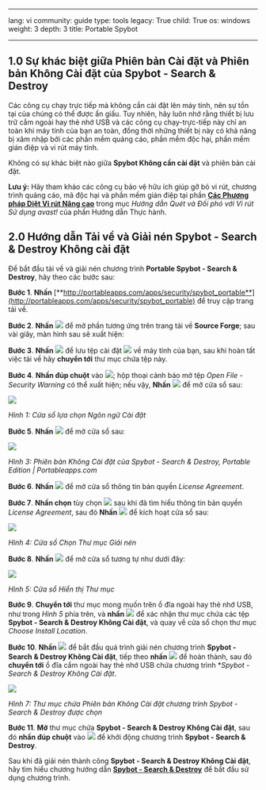 

---

lang: vi
community: guide
type: tools
legacy: True
child: True
os: windows
weight: 3
depth: 3
title: Portable Spybot

---

## 1.0 Sự khác biệt giữa Phiên bản Cài đặt và Phiên bản Không Cài đặt của Spybot - Search & Destroy ##

Các công cụ chạy trực tiếp mà không cần cài đặt lên máy tính, nên sự tồn tại của chúng có thể được ẩn giấu. Tuy nhiên, hãy luôn nhớ rằng thiết bị lưu trữ cắm ngoài hay thẻ nhớ USB và các công cụ chạy-trực-tiếp này chỉ an toàn khi máy tính của bạn an toàn, đồng thời những thiết bị này có khả năng bị xâm nhập bởi các phần mềm quảng cáo, phần mềm độc hại, phần mềm gián điệp và vi rút máy tính.

Không có sự khác biệt nào giữa **Spybot Không cần cài đặt** và phiên bản cài đặt.

**Lưu ý:** Hãy tham khảo các công cụ bảo vệ hữu ích giúp gỡ bỏ vi rút, chương trình quảng cáo, mã độc hại và phần mềm gián điệp tại phần [**Các Phương pháp Diệt Vi rút Nâng cao**](/vi/avast_doiphovirut#4.9) trong mục *Hướng dẫn Quét và Đối phó với Vi rút Sử dụng avast!* của phần Hướng dẫn Thực hành.

## 2.0 Hướng dẫn Tải về và Giải nén Spybot - Search & Destroy Không cài đặt ##

Để bắt đầu tải về và giải nén chương trình **Portable Spybot - Search & Destroy**, hãy theo các bước sau:

**Bước 1**. **Nhấn** [**http://portableapps.com/apps/security/spybot_portable**](http://portableapps.com/apps/security/spybot_portable) để truy cập trang tải về.

**Bước 2**. **Nhấn** ![](/sbox/screen/spybotportable-vi/01.png) để mở phần tương ứng trên trang tải về **Source Forge**; sau vài giây, màn hình sau sẽ xuất hiện:

**Bước 3**. **Nhấn** ![](/sbox/screen/spybotportable-vi/03.png) để lưu tệp cài đặt ![](/sbox/screen/spybotportable-vi/04.png) về máy tính của bạn, sau khi hoàn tất việc tải về hãy  **chuyển tới** thư mục chứa tệp này.

**Bước 4**. **Nhấn đúp chuột** vào ![](/sbox/screen/spybotportable-vi/04.png); hộp thoại cảnh báo mở tệp *Open File - Security Warning* có thể xuất hiện; nếu vậy, **Nhấn** ![](/sbox/screen/spybotportable-vi/05.png) để mở cửa sổ sau: 

![](/sbox/screen/spybotportable-vi/06.png)

*Hình 1: Cửa sổ lựa chọn Ngôn ngữ Cài đặt*

**Bước 5**. **Nhấn** ![](/sbox/screen/spybotportable-vi/07.png) để mở cửa sổ sau:

![](/sbox/screen/spybotportable-vi/08.png)

*Hình 3: Phiên bản Không Cài đặt của Spybot - Search & Destroy, Portable Edition | Portableapps.com*

**Bước 6**. **Nhấn** ![](/sbox/screen/spybotportable-vi/09.png) để mở cửa sổ thông tin bản quyền *License Agreement*. 

**Bước 7**. **Nhấn chọn** tùy chọn ![](/sbox/screen/spybotportable-vi/10.png) sau khi đã tìm hiểu thông tin bản quyền *License Agreement*, sau đó **Nhấn** ![](/sbox/screen/spybotportable-vi/09.png) để kích hoạt cửa sổ sau:  

![](/sbox/screen/spybotportable-vi/11.png)

*Hình 4: Cửa sổ Chọn Thư mục Giải nén*

**Bước 8**. **Nhấn** ![](/sbox/screen/spybotportable-vi/12.png) để mở cửa sổ tương tự như dưới đây:

![](/sbox/screen/spybotportable-vi/13.png)

*Hình 5: Cửa sổ Hiển thị Thư mục*

**Bước 9**. **Chuyển tới** thư mục mong muốn trên ổ đĩa ngoài hay thẻ nhớ USB, như trong *Hình 5* phía trên, và **nhấn** ![](/sbox/screen/spybotportable-vi/14.png) để xác nhận thư mục chứa các tệp **Spybot - Search & Destroy Không Cài đặt**, và quay về cửa sổ chọn thư mục *Choose Install Location*.

**Bước 10**. **Nhấn** ![](/sbox/screen/spybotportable-vi/15.png) để bắt đầu quá trình giải nén chương trình **Spybot - Search & Destroy Không Cài đặt**, tiếp theo
**nhấn** ![](/sbox/screen/spybotportable-vi/17.png) để hoàn thành, sau đó **chuyển tới** ổ đĩa cắm ngoài hay thẻ nhớ USB chứa chương trình **Spybot - Search & Destroy Không Cài đặt*.

![](/sbox/screen/spybotportable-vi/18.png)

*Hình 7: Thư mục chứa Phiên bản Không Cài đặt chương trình Spybot - Search & Destroy được chọn*

**Bước 11**. **Mở** thư mục chứa **Spybot - Search & Destroy Không Cài đặt**, sau đó **nhấn đúp chuột** vào ![](/sbox/screen/spybotportable-vi/19.png) để khởi động chương trình **Spybot - Search & Destroy**.

Sau khi đã giải nén thành công **Spybot - Search & Destroy Không Cài đặt**,  hãy tìm hiểu chương hướng dẫn [**Spybot - Search & Destroy**](/vi/spybot-main) để bắt đầu sử dụng chương trình.

